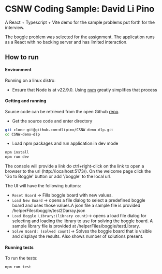 # CSNW Coding Sample: David Li Pino

A React + Typescript + Vite demo for the sample problems put forth for the interview.

The boggle problem was selected for the assignment.
The application runs as a React with no backing server and has limited interaction.


## How to run
#### Environment
Running on a linux distro:
- Ensure that Node is at v22.9.0. Using [nvm](https://github.com/nvm-sh/nvm) greatly simplifies that process

#### Getting and running
Source code can be retrieved from the open Github [repo](https://github.com/dlipino/CSNW-demo-dlp).

- Get the source code and enter directory
```bash
git clone git@github.com:dlipino/CSNW-demo-dlp.git
cd CSNW-demo-dlp
```
- Load npm packages and run application in dev mode
```bash
npm install
npm run dev
```
The console will provide a link do ctrl+right-click on the link to open a browser to the url (http://localhost:5173/).
On the welcome page click the 'Go to Boggle' button or add '/boggle' to the local url.

The UI will have the following buttons:
- `Reset Board` -> Fills boggle board with new values.
- `Load New Board` -> opens a file dialog to select a predefined boggle board and uses those values.A json file a sample file is provided /helperFiles/boggle/test2Darray.json
- `Load Boggle Library:(library count)`-> opens a load file dialog for selecting and loading the library to use for solving the boggle board. A sample library file is provided at /helperFiles/boggle/testLibrary.
- `Solve Board: (solved count)`-> Solves the boggle board that is visible and displays the results. Also shows number of solutions present.


#### Running tests

To run the tests:
```bash
npm run test
```